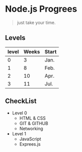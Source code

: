 # Node.js Progrees
> just take your time.
## Levels
| level | Weeks | Start |
| --- |  --- | --- |
| 0     | 3     | Jan.  |
| 1     | 8     | Feb.  |
| 2     | 10    | Apr.  |
| 3     | 11    | Jul.  |
## CheckList
+ Level 0
  * HTML & CSS
  * GIT & GITHUB
  * Networking
+ Level 1
  * JavaScript
  * Exprees.js  

